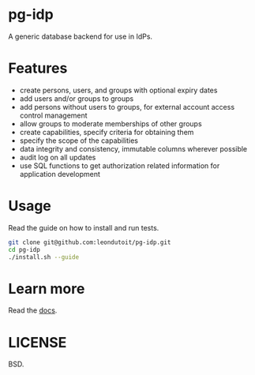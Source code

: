
# pg-idp

A generic database backend for use in IdPs.

# Features

- create persons, users, and groups with optional expiry dates
- add users and/or groups to groups
- add persons without users to groups, for external account access control management
- allow groups to moderate memberships of other groups
- create capabilities, specify criteria for obtaining them
- specify the scope of the capabilities
- data integrity and consistency, immutable columns wherever possible
- audit log on all updates
- use SQL functions to get authorization related information for application development

# Usage

Read the guide on how to install and run tests.

```bash
git clone git@github.com:leondutoit/pg-idp.git
cd pg-idp
./install.sh --guide
```

# Learn more

Read the [docs](https://github.com/leondutoit/pg-idp/tree/master/docs).

# LICENSE

BSD.
